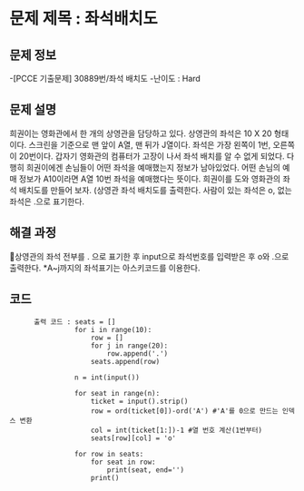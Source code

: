 # 문제 제목 : 좌석배치도

## 문제 정보
-[PCCE 기출문제] 30889번/좌석 배치도
-난이도 : Hard


## 문제 설명
희권이는 영화관에서 한 개의 상영관을 담당하고 있다. 상영관의 좌석은 10 X 20 형태이다.
스크린을 기준으로 맨 앞이 A열, 맨 뒤가 J열이다. 좌석은 가장 왼쪽이 1번, 오른쪽이 20번이다.
갑자기 영화관의 컴퓨터가 고장이 나서 좌석 배치를 알 수 없게 되었다. 다행히 희권이에겐 손님들이 어떤 좌석을 예매했는지 정보가 남아있었다.
어떤 손님의 예매 정보가 A10이라면 A열 10번 좌석을 예매했다는 뜻이다.
희권이를 도와 영화관의 좌석 배치도를 만들어 보자.
(상영관 좌석 배치도를 출력한다. 사람이 있는 좌석은 o, 없는 좌석은 .으로 표기한다.


## 해결 과정
상영관의 좌석 전부를 . 으로 표기한 후 input으로 좌석번호를 입력받은 후 o와 .으로 출력한다.
*A~j까지의 좌석표기는 아스키코드를 이용한다.

## 코드
          출력 코드 : seats = []
                    for i in range(10):
                        row = []
                        for j in range(20):
                            row.append('.')
                        seats.append(row)
                        
                    n = int(input())
                    
                    for seat in range(n):
                        ticket = input().strip()
                        row = ord(ticket[0])-ord('A') #'A'를 0으로 만드는 인덱스 변환
                        col = int(ticket[1:])-1 #열 번호 계산(1번부터)
                        seats[row][col] = 'o'
                        
                    for row in seats:
                        for seat in row:
                            print(seat, end='')
                        print()

